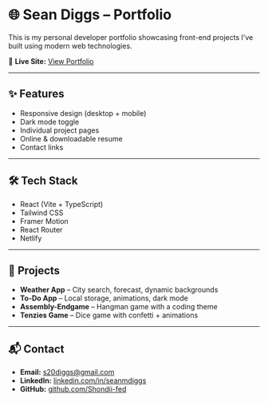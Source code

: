 # 🌐 Sean Diggs – Portfolio

This is my personal developer portfolio showcasing front-end projects I’ve built using modern web technologies.

🔗 **Live Site:** [View Portfolio](https://shondii-fed-portfolio.netlify.app)

---

## ✨ Features

* Responsive design (desktop + mobile)
* Dark mode toggle
* Individual project pages
* Online & downloadable resume
* Contact links

---

## 🛠️ Tech Stack

* React (Vite + TypeScript)
* Tailwind CSS
* Framer Motion
* React Router
* Netlify

---

## 📂 Projects

* **Weather App** – City search, forecast, dynamic backgrounds
* **To-Do App** – Local storage, animations, dark mode
* **Assembly-Endgame** – Hangman game with a coding theme
* **Tenzies Game** – Dice game with confetti + animations

---

## 📬 Contact

* **Email:** [s20diggs@gmail.com](mailto:s20diggs@gmail.com)
* **LinkedIn:** [linkedin.com/in/seanmdiggs](https://linkedin.com/in/seanmdiggs)
* **GitHub:** [github.com/Shondii-fed](https://github.com/Shondii-fed)
